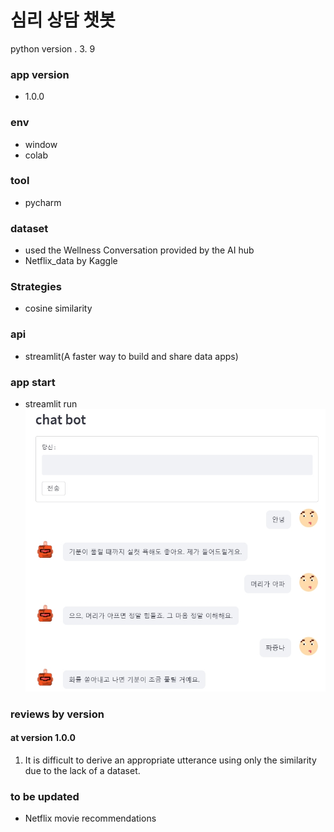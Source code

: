 # 심리 상담 챗봇
python version . 3. 9
### app version
- 1.0.0

### env
- window
- colab

### tool
- pycharm

### dataset
- used the Wellness Conversation provided by the AI hub
- Netflix_data by Kaggle

### Strategies
- cosine similarity

### api
- streamlit(A faster way to build and share data apps)

### app start
- streamlit run
![](jpg/20220407_230323.jpg)

### reviews by version
#### at version 1.0.0
1. It is difficult to derive an appropriate utterance using only the similarity due to the lack of a dataset.

### to be updated
- Netflix movie recommendations